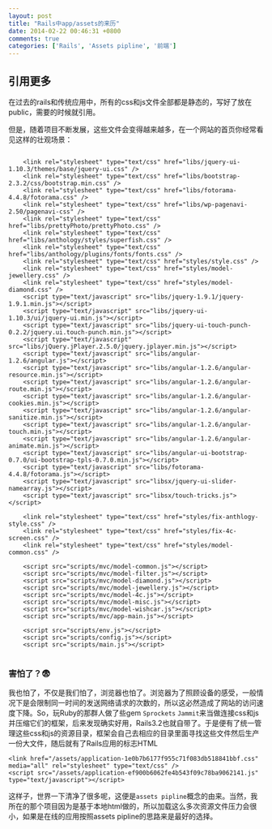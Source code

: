```yaml
---
layout: post
title: "Rails中app/assets的来历"
date: 2014-02-22 00:46:31 +0800
comments: true
categories: ['Rails', 'Assets pipline', '前端']
---
```

## 引用更多

在过去的rails和传统应用中，所有的css和js文件全部都是静态的，写好了放在public，需要的时候就引用。

但是，随着项目不断发展，这些文件会变得越来越多，在一个网站的首页你经常看见这样的壮观场景：

```

    <link rel="stylesheet" type="text/css" href="libs/jquery-ui-1.10.3/themes/base/jquery-ui.css" />
    <link rel="stylesheet" type="text/css" href="libs/bootstrap-2.3.2/css/bootstrap.min.css" />
    <link rel="stylesheet" type="text/css" href="libs/fotorama-4.4.8/fotorama.css" />
    <link rel="stylesheet" type="text/css" href="libs/wp-pagenavi-2.50/pagenavi-css" />
    <link rel="stylesheet" type="text/css" href="libs/prettyPhoto/prettyPhoto.css" />
    <link rel="stylesheet" type="text/css" href="libs/anthology/styles/superfish.css" />
    <link rel="stylesheet" type="text/css" href="libs/anthology/plugins/fonts/fonts.css" />
    <link rel="stylesheet" type="text/css" href="styles/style.css" />
    <link rel="stylesheet" type="text/css" href="styles/model-jewellery.css" />
    <link rel="stylesheet" type="text/css" href="styles/model-diamond.css" />
    <script type="text/javascript" src="libs/jquery-1.9.1/jquery-1.9.1.min.js"></script>
    <script type="text/javascript" src="libs/jquery-ui-1.10.3/ui/jquery-ui.min.js"></script>
    <script type="text/javascript" src="libs/jquery-ui-touch-punch-0.2.2/jquery.ui.touch-punch.min.js"></script>
    <script type="text/javascript" src="libs/jQuery.jPlayer.2.5.0/jquery.jplayer.min.js"></script>
    <script type="text/javascript" src="libs/angular-1.2.6/angular.js"></script>
    <script type="text/javascript" src="libs/angular-1.2.6/angular-resource.min.js"></script>
    <script type="text/javascript" src="libs/angular-1.2.6/angular-route.min.js"></script>
    <script type="text/javascript" src="libs/angular-1.2.6/angular-cookies.min.js"></script>
    <script type="text/javascript" src="libs/angular-1.2.6/angular-sanitize.min.js"></script>
    <script type="text/javascript" src="libs/angular-1.2.6/angular-touch.min.js"></script>
    <script type="text/javascript" src="libs/angular-1.2.6/angular-animate.min.js"></script>
    <script type="text/javascript" src="libs/angular-ui-bootstrap-0.7.0/ui-bootstrap-tpls-0.7.0.min.js"></script>
    <script type="text/javascript" src="libs/fotorama-4.4.8/fotorama.js"></script>
    <script type="text/javascript" src="libsx/jquery-ui-slider-namearray.js"></script>
    <script type="text/javascript" src="libsx/touch-tricks.js"></script>

    <link rel="stylesheet" type="text/css" href="styles/fix-anthlogy-style.css" />
    <link rel="stylesheet" type="text/css" href="styles/fix-4c-screen.css" />
    <link rel="stylesheet" type="text/css" href="styles/model-common.css" />

    <script src="scripts/mvc/model-common.js"></script>
    <script src="scripts/mvc/model-filter.js"></script>
    <script src="scripts/mvc/model-diamond.js"></script>
    <script src="scripts/mvc/model-jewellery.js"></script>
    <script src="scripts/mvc/model-4c.js"></script>
    <script src="scripts/mvc/model-misc.js"></script>
    <script src="scripts/mvc/model-wishcar.js"></script>
    <script src="scripts/mvc/app-main.js"></script>

    <script src="scripts/env.js"></script>
    <script src="scripts/config.js"></script>
    <script src="scripts/main.js"></script>
    
```

### 害怕了？😨
我也怕了，不仅是我们怕了，浏览器也怕了。浏览器为了照顾设备的感受，一般情况下是会限制同一时间的发送网络请求的次数的，所以这必然造成了网站的访问速度下降。So，玩Ruby的那群人做了些gem `Sprockets` `Jammit`来当做连接css和js并压缩它们的框架，后来发现确实好用，Rails3.2也就自带了。于是便有了统一管理这些css和js的资源目录，框架会自己去相应的目录里面寻找这些文件然后生产一份大文件，随后就有了Rails应用的标志HTML
	
	<link href="/assets/application-1e0b7b6177f955c71f083db518841bbf.css" media="all" rel="stylesheet" type="text/css" />
	<script src="/assets/application-ef900b6062fe4b543f09c78ba9062141.js" type="text/javascript"></script>

这样子，世界一下清净了很多呢，这便是`assets pipline`概念的由来。当然，我所在的那个项目因为是基于本地html做的，所以加载这么多次资源文件压力会很小，如果是在线的应用按照assets pipline的思路来是最好的选择。

